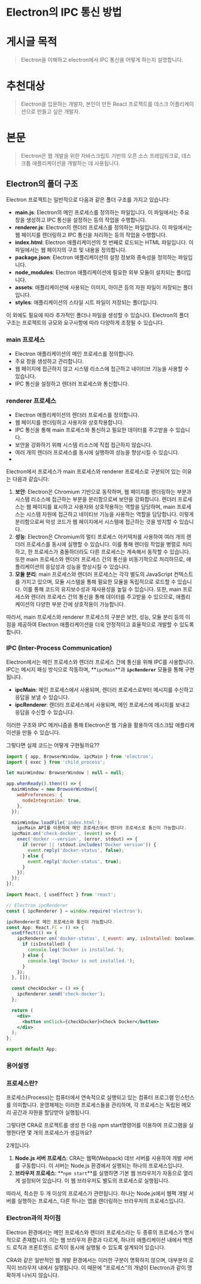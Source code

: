 # Electron의 IPC 통신 방법

# 게시글 목적

> Electron을 이해하고 electron에서 IPC 통신을 어떻게 하는지 설명합니다.

# 추천대상

> Electron을 입문하는 개발자, 본인이 만든 React 프로젝트를 데스크 어플리케이션으로 만들고 싶은 개발자.

# 본문

> Electron은 웹 개발을 위한 자바스크립트 기반의 오픈 소스 프레임워크로, 데스크톱 애플리케이션을 개발하는 데 사용됩니다.

## Electron의 폴더 구조

Electron 프로젝트는 일반적으로 다음과 같은 폴더 구조를 가지고 있습니다:

- **main.js**: Electron의 메인 프로세스를 정의하는 파일입니다. 이 파일에서는 주요 창을 생성하고 IPC 통신을 설정하는 등의 작업을 수행합니다.
- **renderer.js**: Electron의 렌더러 프로세스를 정의하는 파일입니다. 이 파일에서는 웹 페이지를 렌더링하고 IPC 통신을 처리하는 등의 작업을 수행합니다.
- **index.html**: Electron 애플리케이션의 첫 번째로 로드되는 HTML 파일입니다. 이 파일에서는 웹 페이지의 구조 및 내용을 정의합니다.
- **package.json**: Electron 애플리케이션의 설정 정보와 종속성을 정의하는 파일입니다.
- **node_modules**: Electron 애플리케이션에 필요한 외부 모듈이 설치되는 폴더입니다.
- **assets**: 애플리케이션에 사용되는 이미지, 아이콘 등의 자원 파일이 저장되는 폴더입니다.
- **styles**: 애플리케이션의 스타일 시트 파일이 저장되는 폴더입니다.

이 외에도 필요에 따라 추가적인 폴더나 파일을 생성할 수 있습니다. Electron의 폴더 구조는 프로젝트의 규모와 요구사항에 따라 다양하게 조정될 수 있습니다.

### main 프로세스

- Electron 애플리케이션의 메인 프로세스를 정의합니다.
- 주요 창을 생성하고 관리합니다.
- 웹 페이지에 접근하지 않고 시스템 리소스에 접근하고 네이티브 기능을 사용할 수 있습니다.
- IPC 통신을 설정하고 렌더러 프로세스와 통신합니다.

### renderer 프로세스

- Electron 애플리케이션의 렌더러 프로세스를 정의합니다.
- 웹 페이지를 렌더링하고 사용자와 상호작용합니다.
- IPC 통신을 통해 main 프로세스와 통신하고 필요한 데이터를 주고받을 수 있습니다.
- 보안을 강화하기 위해 시스템 리소스에 직접 접근하지 않습니다.
- 여러 개의 렌더러 프로세스를 동시에 실행하여 성능을 향상시킬 수 있습니다.
-

Electron에서 프로세스가 main 프로세스와 renderer 프로세스로 구분되어 있는 이유는 다음과 같습니다:

1. **보안**: Electron은 Chromium 기반으로 동작하며, 웹 페이지를 렌더링하는 부분과 시스템 리소스에 접근하는 부분을 분리함으로써 보안을 강화합니다. 렌더러 프로세스는 웹 페이지를 표시하고 사용자와 상호작용하는 역할을 담당하며, main 프로세스는 시스템 자원에 접근하고 네이티브 기능을 사용하는 역할을 담당합니다. 이렇게 분리함으로써 악성 코드가 웹 페이지에서 시스템에 접근하는 것을 방지할 수 있습니다.
2. **성능**: Electron은 Chromium의 멀티 프로세스 아키텍처를 사용하여 여러 개의 렌더러 프로세스를 동시에 실행할 수 있습니다. 이를 통해 렌더링 작업을 병렬로 처리하고, 한 프로세스가 충돌하더라도 다른 프로세스는 계속해서 동작할 수 있습니다. 또한 main 프로세스와 렌더러 프로세스 간의 통신을 비동기적으로 처리하므로, 애플리케이션의 응답성과 성능을 향상시킬 수 있습니다.
3. **모듈 분리**: main 프로세스와 렌더러 프로세스는 각각 별도의 JavaScript 컨텍스트를 가지고 있으며, 모듈 시스템을 통해 필요한 모듈을 독립적으로 로드할 수 있습니다. 이를 통해 코드의 유지보수성과 재사용성을 높일 수 있습니다. 또한, main 프로세스와 렌더러 프로세스 간의 통신을 통해 데이터를 주고받을 수 있으므로, 애플리케이션의 다양한 부분 간에 상호작용이 가능합니다.

따라서, main 프로세스와 renderer 프로세스의 구분은 보안, 성능, 모듈 분리 등의 이점을 제공하여 Electron 애플리케이션을 더욱 안정적이고 효율적으로 개발할 수 있도록 합니다.

### **IPC (Inter-Process Communication)**

Electron에서는 메인 프로세스와 렌더러 프로세스 간에 통신을 위해 IPC를 사용합니다. IPC는 메시지 패싱 방식으로 작동하며, **`ipcMain`**과 **`ipcRenderer`** 모듈을 통해 구현됩니다.

- **ipcMain**: 메인 프로세스에서 사용되며, 렌더러 프로세스로부터 메시지를 수신하고 응답을 보낼 수 있습니다.
- **ipcRenderer**: 렌더러 프로세스에서 사용되며, 메인 프로세스에 메시지를 보내고 응답을 수신할 수 있습니다.

이러한 구조와 IPC 메커니즘을 통해 Electron은 웹 기술을 활용하여 데스크탑 애플리케이션을 만들 수 있습니다.

그렇다면 실제 코드는 어떻게 구현될까요??

```jsx
import { app, BrowserWindow, ipcMain } from 'electron';
import { exec } from 'child_process';

let mainWindow: BrowserWindow | null = null;

app.whenReady().then(() => {
  mainWindow = new BrowserWindow({
    webPreferences: {
      nodeIntegration: true,
    },
  });

  mainWindow.loadFile('index.html');
	ipcMain API를 이용하여 메인 프로세스에서 렌더러 프로세스로 통신이 가능합니다.
  ipcMain.on('check-docker', (event) => {
    exec('docker --version', (error, stdout) => {
      if (error || !stdout.includes('Docker version')) {
        event.reply('docker-status', false);
      } else {
        event.reply('docker-status', true);
      }
    });
  });
});
```

```jsx
import React, { useEffect } from 'react';

// Electron ipcRenderer
const { ipcRenderer } = window.require('electron');

ipcRenderer로 메인 프로세스와 통신이 가능합니다.
const App: React.FC = () => {
  useEffect(() => {
    ipcRenderer.on('docker-status', (_event: any, isInstalled: boolean) => {
      if (isInstalled) {
        console.log('Docker is installed.');
      } else {
        console.log('Docker is not installed.');
      }
    });
  }, []);

  const checkDocker = () => {
    ipcRenderer.send('check-docker');
  };

  return (
    <div>
      <button onClick={checkDocker}>Check Docker</button>
    </div>
  );
};

export default App;
```

### 용어설명

### **프로세스란?**

프로세스(Process)는 컴퓨터에서 연속적으로 실행되고 있는 컴퓨터 프로그램 인스턴스를 의미합니다. 운영체제는 이러한 프로세스들을 관리하며, 각 프로세스는 독립된 메모리 공간과 자원을 할당받아 실행됩니다.

그렇다면 CRA로 프로젝트를 생성 한 다음 npm start명령어를 이용하여 프로그램을 실행한다면 몇 개의 프로세스가 생길까요?

2개입니다.

1. **Node.js 서버 프로세스**: CRA는 웹팩(Webpack) 데브 서버를 사용하여 개발 서버를 구동합니다. 이 서버는 Node.js 환경에서 실행되는 하나의 프로세스입니다.
2. **브라우저 프로세스**: **`npm start`**를 실행하면 기본 웹 브라우저가 자동으로 열리게 설정되어 있습니다. 이 웹 브라우저도 별도의 프로세스로 실행됩니다.

따라서, 최소한 두 개 이상의 프로세스가 관련됩니다. 하나는 Node.js에서 웹팩 개발 서버를 실행하는 프로세스, 다른 하나는 앱을 렌더링하는 브라우저의 프로세스입니다.

### **Electron과의 차이점**

Electron 환경에서는 메인 프로세스와 렌더러 프로세스라는 두 종류의 프로세스가 명시적으로 존재합니다. 이는 웹 브라우저 환경과 다르게, 하나의 애플리케이션 내에서 백엔드 로직과 프론트엔드 로직이 동시에 실행될 수 있도록 설계되어 있습니다.

CRA와 같은 일반적인 웹 개발 환경에서는 이러한 구분이 명확하지 않으며, 대부분의 로직이 브라우저 내에서 실행됩니다. 이 때문에 "프로세스"의 개념이 Electron과 같이 명확하게 나뉘지 않습니다.
